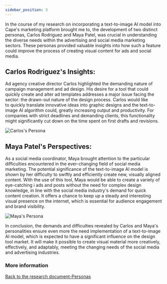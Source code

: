 ```yaml
---
sidebar_position: 3
---
```



In the course of my research on incorporating a text-to-image AI model into Cape's marketing platform brought me to, the development of two distinct personas, Carlos Rodriguez and Maya Patel, was crucial in understanding the diverse needs within the advertising and social media marketing sectors. These personas provided valuable insights into how such a feature could improve the process of creating visual content for ads and social media.

## Carlos Rodriguez's Insights:
Ad agency creative director Carlos highlighted the demanding nature of campaign management and ad design. His desire for a tool that could quickly create and alter ad templates addresses a major issue facing the sector: the drawn-out nature of the design process. Carlos would like to quickly translate innovative ideas into graphic designs and the text-to-image AI algorithm could, greatly increasing output and productivity. For companies with strict deadlines and demanding clients, this functionality might significantly cut down on the time spent on first drafts and revisions.

![Carlos's Persona](../img/text-to-imagePersona1.svg)


## Maya Patel's Perspectives:
As a social media coordinator, Maya brought attention to the particular difficulties encountered in the ever-changing field of social media marketing. The potential significance of the text-to-image AI model is shown by her difficulty to swiftly and efficiently create new, visually aligned content. With the use of this tool, Maya would be able to create a variety of eye-catching i ads and posts without the need for complex design knowledge, in line with the social media industry's demand for quick content creation. It offers a chance to keep up a steady and interesting visual presence on the internet, which is essential for audience engagement and brand visibility.

![Maya's Persona](../img/text-toiamgePersona2.svg)

In conclusion, the demands and difficulties revealed by Carlos and Maya's personalities ensure even more the need implementation of a text-to-image AI model, which is expected to have a significant influence on the design tool market. It will make it possible to create visual material more creatively, effectively, and adaptably, meeting the changing needs of the social media and advertising industries.

### More information
[Back to the research document-Personas](../Research%20Report/1st%20Research%20Phase/Persona.md)